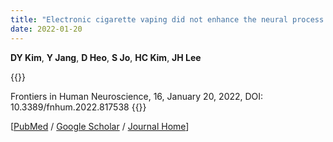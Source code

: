 ```yaml
---
title: "Electronic cigarette vaping did not enhance the neural process of working memory for regular cigarette smokers"
date: 2022-01-20
---
```


**DY Kim**, **Y Jang**, **D Heo**, **S Jo**, **HC Kim**, **JH Lee**

{{<format bright-green>}}
<!-- Neuroreport, 32 (9), June 9, 2021 doi: 10.1097/WNR.0000000000001653 -->
Frontiers in Human Neuroscience, 16, January 20, 2022, DOI: 10.3389/fnhum.2022.817538
{{</format>}}

[[PubMed](https://pubmed.ncbi.nlm.nih.gov/35250518/) /
[Google Scholar](https://scholar.google.com/scholar?hl=en&as_sdt=0%2C5&q=Electronic+Cigarette+Vaping+Did+Not+Enhance+the+Neural+Process+of+Working+Memory+for+Regular+Cigarette+Smokers&btnG=) /
[Journal Home](https://www.frontiersin.org/articles/10.3389/fnhum.2022.817538/full)]
